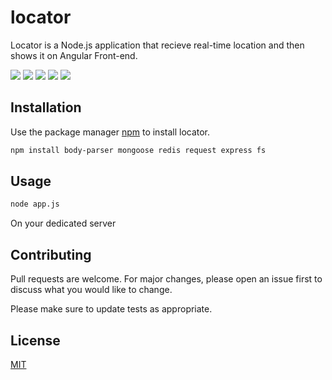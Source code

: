 # locator

Locator is a Node.js application that recieve real-time location and then shows it on Angular Front-end.

![](https://img.shields.io/github/issues/dungeonaltaf/locator)
![](https://img.shields.io/github/forks/dungeonaltaf/locator)
![](https://img.shields.io/github/stars/dungeonaltaf/locator)
![](https://img.shields.io/github/license/dungeonaltaf/locator)
![](https://img.shields.io/twitter/url?style=social)
## Installation

Use the package manager [npm](https://www.npmjs.com/) to install locator.

```bash
npm install body-parser mongoose redis request express fs
```

## Usage

```python
node app.js 
```
On your dedicated server
## Contributing
Pull requests are welcome. For major changes, please open an issue first to discuss what you would like to change.

Please make sure to update tests as appropriate.

## License
[MIT](https://choosealicense.com/licenses/mit/)